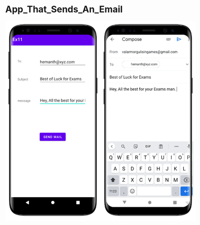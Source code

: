 # App_That_Sends_An_Email

<div style = "display: flex">

<img src = "resources/1.png" alt="Image" width="300">

<img src = "resources/2.png" alt="Image" width="300">

</div>
